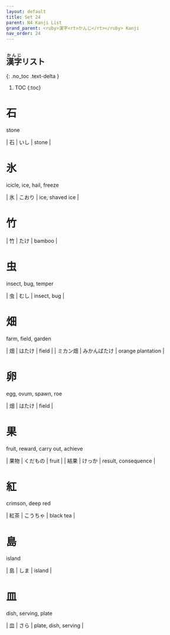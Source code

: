 ```yaml
---
layout: default
title: Set 24
parent: N4 Kanji List
grand_parent: <ruby>漢字<rt>かんじ</rt></ruby> Kanji
nav_order: 24
---
```


## <ruby>漢字<rt>かんじ</rt></ruby>リスト
{: .no_toc .text-delta }

1. TOC
{:toc}

# 石
stone

| 石  | いし | stone |


# 氷
icicle, ice, hail, freeze

| 氷  | こおり | ice, shaved ice |

# 竹

| 竹  | たけ | bamboo |

# 虫
insect, bug, temper

| 虫  | むし | insect, bug |

# 畑
farm, field, garden

| 畑       | はたけ       | field             |
| ミカン畑 | みかんばたけ | orange plantation |

# 卵
egg, ovum, spawn, roe

| 畑  | はたけ | field |

# 果
fruit, reward, carry out, achieve

| 果物 | くだもの | fruit               |
| 結果 | けっか   | result, consequence |

# 紅
crimson, deep red

| 紅茶 | こうちゃ | black tea |

# 島
island

| 島  | しま | island |

# 皿
dish, serving, plate

| 皿  | さら | plate, dish, serving |
